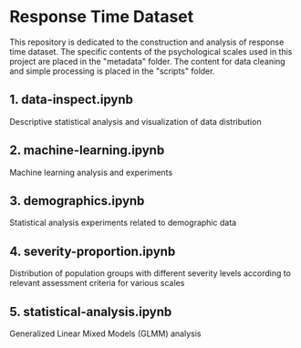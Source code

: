 # Response Time Dataset

This repository is dedicated to the construction and analysis of response time dataset. The specific contents of the psychological scales used in this project are placed in the "metadata" folder.
The content for data cleaning and simple processing is placed in the "scripts" folder.

## 1. data-inspect.ipynb

Descriptive statistical analysis and visualization of data distribution

## 2. machine-learning.ipynb

Machine learning analysis and experiments

## 3. demographics.ipynb

Statistical analysis experiments related to demographic data

## 4. severity-proportion.ipynb

Distribution of population groups with different severity levels according to relevant assessment criteria for various scales

## 5. statistical-analysis.ipynb

Generalized Linear Mixed Models (GLMM) analysis




